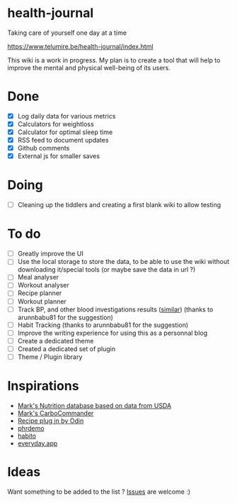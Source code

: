 # health-journal
Taking care of yourself one day at a time

https://www.telumire.be/health-journal/index.html

This wiki is a work in progress. My plan is to create a tool that will help to improve the mental and physical well-being of its users.

# Done

- [x] Log daily data for various metrics
- [x] Calculators for weightloss
- [x] Calculator for optimal sleep time
- [x] RSS feed to document updates
- [x] Github comments
- [x] External js for smaller saves

# Doing

- [ ] Cleaning up the tiddlers and creating a first blank wiki to allow testing

# To do

- [ ] Greatly improve the UI
- [ ] Use the local storage to store the data, to be able to use the wiki without downloading it/special tools (or maybe save the data in url ?)
- [ ] Meal analyser
- [ ] Workout analyser
- [ ] Recipe planner
- [ ] Workout planner
- [ ] Track BP, and other blood investigations results ([similar](https://phrdemo.tiddlyhost.com/))  (thanks to arunnbabu81 for the suggestion)
- [ ] Habit Tracking  (thanks to arunnbabu81 for the suggestion)
- [ ] Improve the writing experience for using this as a personnal blog
- [ ] Create a dedicated theme
- [ ] Created a dedicated set of plugin
- [ ] Theme / Plugin library

# Inspirations

- [Mark's Nutrition database based on data from USDA](https://nutrition-database.tiddlyhost.com/)
- [Mark's CarboCommander](https://carbocommander.tiddlyhost.com/)
- [Recipe plug in by Odin](https://odinjorna.github.io/recipe-plugin/)
- [phrdemo](https://phrdemo.tiddlyhost.com/)
- [habito](https://rawgit.com/Guitlle/habito/build/build/habito-docs.html)
- [everyday.app](https://everyday.app/)

# Ideas

Want something to be added to the list ? [Issues](https://github.com/Telumire/health-journal/issues) are welcome :)
